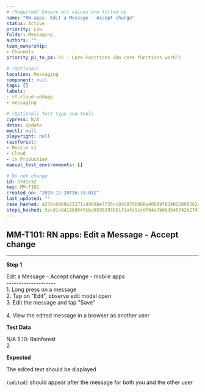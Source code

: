 ```yaml
---
# (Required) Ensure all values are filled up
name: "RN apps: Edit a Message - Accept change"
status: Active
priority: Low
folder: Messaging
authors: ""
team_ownership: 
- Channels
priority_p1_to_p4: P2 - Core Functions (Do core functions work?)

# (Optional)
location: Messaging
component: null
tags: []
labels: 
- rf-cloud-webapp
- messaging

# (Optional) Test type and tools
cypress: N/A
detox: Update
mmctl: null
playwright: null
rainforest: 
- Mobile v1
- Cloud
- in Production
manual_test_environments: []

# Do not change
id: 3741732
key: MM-T101
created_on: "2019-12-20T16:33:01Z"
last_updated: ""
case_hashed: a25bc69b8c22371cd9b88e7735cc045078bd68a40b89f834023899362433bcb31495a3ee9eca116412395e436e114325
steps_hashed: 5acd1c8418b0547cba0595297b51f1afe9ccdf64a7b66d545742b2741d4fd89db0523a1bed3175d3f4aef55521527146
---
```


<!-- (Auto-generated) Based on frontmatter's "key" and "name" -->

## MM-T101: RN apps: Edit a Message - Accept change

---

**Step 1**

Edit a Message - Accept change - mobile apps\
\--------------------\
1\. Long press on a message\
2\. Tap on "Edit", observe edit modal open\
3\. Edit the message and tap "Save"\
\
4\. View the edited message in a browser as another user

**Test Data**

N/A 5.10: Rainforest\
2

**Expected**

The edited text should be displayed\
\
`(edited)` should appear after the message for both you and the other user

